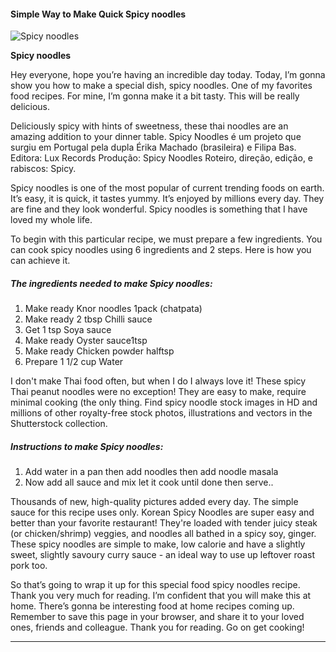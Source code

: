             

#### Simple Way to Make Quick Spicy noodles

![Spicy noodles](https://img-global.cpcdn.com/recipes/a7fdb04e22dee6fd/751x532cq70/spicy-noodles-recipe-main-photo.jpg)

**Spicy noodles**

Hey everyone, hope you’re having an incredible day today. Today, I’m gonna show you how to make a special dish, spicy noodles. One of my favorites food recipes. For mine, I’m gonna make it a bit tasty. This will be really delicious.

Deliciously spicy with hints of sweetness, these thai noodles are an amazing addition to your dinner table. Spicy Noodles é um projeto que surgiu em Portugal pela dupla Érika Machado (brasileira) e Filipa Bas. Editora: Lux Records Produção: Spicy Noodles Roteiro, direção, edição, e rabiscos: Spicy.

Spicy noodles is one of the most popular of current trending foods on earth. It’s easy, it is quick, it tastes yummy. It’s enjoyed by millions every day. They are fine and they look wonderful. Spicy noodles is something that I have loved my whole life.

To begin with this particular recipe, we must prepare a few ingredients. You can cook spicy noodles using 6 ingredients and 2 steps. Here is how you can achieve it.

##### The ingredients needed to make Spicy noodles:

1.  Make ready Knor noodles 1pack (chatpata)
2.  Make ready 2 tbsp Chilli sauce
3.  Get 1 tsp Soya sauce
4.  Make ready Oyster sauce1tsp
5.  Make ready Chicken powder halftsp
6.  Prepare 1 1/2 cup Water

I don't make Thai food often, but when I do I always love it! These spicy Thai peanut noodles were no exception! They are easy to make, require minimal cooking (the only thing. Find spicy noodle stock images in HD and millions of other royalty-free stock photos, illustrations and vectors in the Shutterstock collection.

##### Instructions to make Spicy noodles:

1.  Add water in a pan then add noodles then add noodle masala
2.  Now add all sauce and mix let it cook until done then serve..

Thousands of new, high-quality pictures added every day. The simple sauce for this recipe uses only. Korean Spicy Noodles are super easy and better than your favorite restaurant! They're loaded with tender juicy steak (or chicken/shrimp) veggies, and noodles all bathed in a spicy soy, ginger. These spicy noodles are simple to make, low calorie and have a slightly sweet, slightly savoury curry sauce - an ideal way to use up leftover roast pork too.

So that’s going to wrap it up for this special food spicy noodles recipe. Thank you very much for reading. I’m confident that you will make this at home. There’s gonna be interesting food at home recipes coming up. Remember to save this page in your browser, and share it to your loved ones, friends and colleague. Thank you for reading. Go on get cooking!

* * *